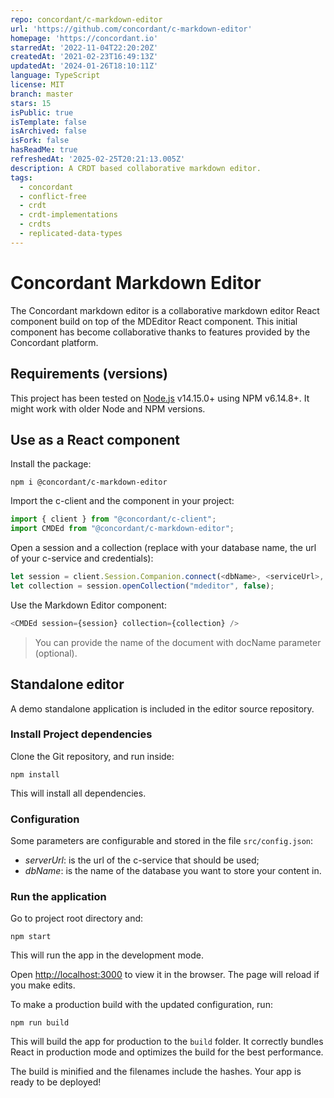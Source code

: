 ```yaml
---
repo: concordant/c-markdown-editor
url: 'https://github.com/concordant/c-markdown-editor'
homepage: 'https://concordant.io'
starredAt: '2022-11-04T22:20:20Z'
createdAt: '2021-02-23T16:49:13Z'
updatedAt: '2024-01-26T18:10:11Z'
language: TypeScript
license: MIT
branch: master
stars: 15
isPublic: true
isTemplate: false
isArchived: false
isFork: false
hasReadMe: true
refreshedAt: '2025-02-25T20:21:13.005Z'
description: A CRDT based collaborative markdown editor.
tags:
  - concordant
  - conflict-free
  - crdt
  - crdt-implementations
  - crdts
  - replicated-data-types
---
```


# Concordant Markdown Editor

The Concordant markdown editor is a collaborative markdown editor React
component build on top of the MDEditor React component. This initial component
has become collaborative thanks to features provided by the Concordant
platform.

## Requirements (versions)

This project has been tested
on [Node.js](https://nodejs.org/en/download/) v14.15.0+
using NPM v6.14.8+.
It might work with older Node and NPM versions.

## Use as a React component

Install the package:

```shell
npm i @concordant/c-markdown-editor
```

Import the c-client and the component in your project:

```typescript
import { client } from "@concordant/c-client";
import CMDEd from "@concordant/c-markdown-editor";
```

Open a session and a collection (replace with your database name, the url of your c-service and credentials):

```typescript
let session = client.Session.Companion.connect(<dbName>, <serviceUrl>, <credentials>);
let collection = session.openCollection("mdeditor", false);
```

Use the Markdown Editor component:

```typescript
<CMDEd session={session} collection={collection} />
```

> You can provide the name of the document with docName parameter (optional).

## Standalone editor

A demo standalone application is included in the editor source repository.

### Install Project dependencies

Clone the Git repository, and run inside:

```shell
npm install
```

This will install all dependencies.

### Configuration

Some parameters are configurable and stored in the file `src/config.json`:

- _serverUrl_: is the url of the c-service that should be used;
- _dbName_: is the name of the database you want to store your content in.

### Run the application

Go to project root directory and:

```shell
npm start
```

This will run the app in the development mode.

Open [http://localhost:3000](http://localhost:3000) to view it in the browser.
The page will reload if you make edits.

To make a production build with the updated configuration, run:

```shell
npm run build
```

This will build the app for production to the `build` folder. It correctly
bundles React in production mode and optimizes the build for the best
performance.

The build is minified and the filenames include the hashes. Your app is ready
to be deployed!
